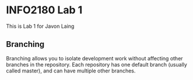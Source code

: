 # INFO2180 Lab 1

This is Lab 1 for Javon Laing

## Branching

Branching allows you to isolate development work without affecting other branches in the repository. Each repository has one default branch (usually called master), and can have multiple other branches.
